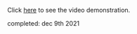 Click [here](https://drive.google.com/file/d/15u98hnk6wUtspG8QEuScn7iWV6bGBPHl/view?usp=sharing) to see the video demonstration.

completed: dec 9th 2021
